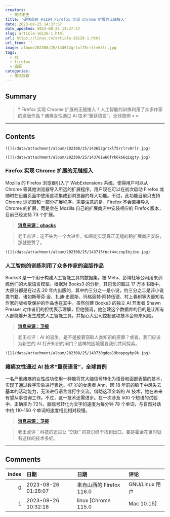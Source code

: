 ```yaml
---
creators:
  - 硬核老王
title: '硬核观察 #1104 Firefox 实现 Chrome 扩展的无缝接入'
date: 2023-08-25 14:37:57
date_updated: 2023-08-25 14:37:57
slug: article-16126-1.html
url: https://linux.cn/article-16126-1.html
url_from: ''
image: album/202308/25/143652grtxl75rrlrv0rlr.jpg
tags:
  - ai
  - firefox
  - 盗版
categories:
  - 硬核观察
---
```


## Summary

> ? Firefox 实现 Chrome 扩展的无缝接入
> ? 人工智能的训练利用了众多作家的盗版作品
> ? 瘫痪女性通过 AI 技术“重获语言”，全球首例
> » 
> »

***

<!-- more -->

## Contents

`![](/data/attachment/album/202308/25/143652grtxl75rrlrv0rlr.jpg)`

`![](/data/attachment/album/202308/25/143701w66frk6k66q1qgty.jpg)`

### Firefox 实现 Chrome 扩展的无缝接入

Mozilla 的 Firefox 浏览器引入了 WebExtensions 系统，使得用户可以从 Chrome 等其他浏览器导入所选的扩展程序。用户现在可以在初次启动 Firefox 或随时在设置页面中使用这项集成到浏览器的导入功能。不过，此功能目前只支持 Chrome 浏览器和一部分扩展程序。需要注意的是，Firefox 不会直接导入 Chrome 的扩展，而是会在 Mozilla 自己的扩展商店中安装相应的 Firefox 版本，目前已经支持 73 个扩展。

> 
> **[消息来源：ghacks](https://www.ghacks.net/2023/08/23/firefox-users-may-import-chrome-extensions-now/)**
> 
> 
> 

> 
> 老王点评：这不失为一个大进步，如果能实现真正无缝的跨扩展商店安装，那就更赞了。
> 
> 
> 

`![](/data/attachment/album/202308/25/143715fnct4vczop1bjibx.jpg)`

### 人工智能的训练利用了众多作家的盗版作品

Books3 是一个用于构建人工智能工具的数据集，被 Meta、彭博社等公司用来训练他们的大型语言模型。根据对 Books3 的分析，其包含的超过 17 万本书籍中，大部分都是在过去 20 年内出版的，其中约三分之一是小说，约三分之二是非小说类书籍。诸如斯蒂芬·金、扎迪·史密斯、玛格丽特·阿特伍德、村上春树等大量知名作家的版权受保护的作品也在其中。虽然创建 Books3 的独立 AI 开发者 Shawn Presser 对作者们的担忧表示理解，但他强调，他创建这个数据库的目的是让所有人都能够开发生成式人工智能工具，并担心大公司控制这项技术会带来风险。

> 
> **[消息来源：卫报](https://www.theguardian.com/books/2023/aug/22/zadie-smith-stephen-king-and-rachel-cusks-pirated-works-used-to-train-ai)**
> 
> 
> 

> 
> 老王点评：AI 的诞生，是不是披着窃取人类知识的原罪？或者，我们应该为新生的 AI 打开知识的闸门？这样的困境需要我们共同探索。
> 
> 
> 

`![](/data/attachment/album/202308/25/143730gdqa19boppqybp9k.jpg)`

### 瘫痪女性通过 AI 技术“重获语言”，全球首例

一名严重瘫痪的女性成功使用一种能将其大脑信号转化为语音和面部表情的技术，实现了通过数字形象进行表达。47 岁的女患者 Ann，因 18 年前的脑干中风失去基本的活动能力，无法进行语言或打字交流。借助这项全新的 AI 技术，她在未来有望从事咨询工作。不过，这一技术还需进步。在一次涉及 500 个短语的试验中，正确率为 72%，脑信号转化为文字的速度为每分钟 78 个单词，与自然对话中约 110-150 个单词的速度相比相对较慢。

> 
> **[消息来源：卫报](https://www.theguardian.com/society/2023/aug/23/paralysed-woman-able-to-speak-through-digital-avatar-for-first-time)**
> 
> 
> 

> 
> 老王点评：科技的迅进让 “沉默” 的意识终于找到出口，要是霍金在世时就有这样的技术多好。
> 
> 
>

***

## Comments

|   index | 日期                | 日期                                    | 评论                                                                                                                                                    |
|--------:|:--------------------|:----------------------------------------|:--------------------------------------------------------------------------------------------------------------------------------------------------------|
|       0 | 2023-08-26 01:28:07 | 来自山西的 Firefox 116.0|GNU/Linux 用户 | 第一个的接入，看支持的扩展，好像本来就是firefox有的，是能真的安装chrome的扩展，还是只是提供了一个在firefox搜索下载的快捷方式，下载的还是firefox版本啊？ |
|       1 | 2023-08-26 10:32:18 | linux [Chrome 115.0|Mac 10.15]          | 安装的对应版本，其实他们的重点在于“导入”。                                                                                                              |
